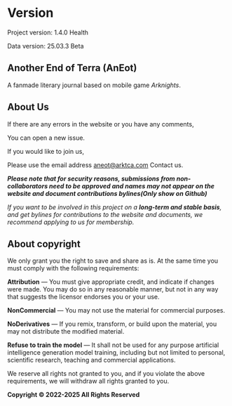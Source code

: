 # Version

Project version: 1.4.0 Health

Data version: 25.03.3 Beta

## Another End of Terra (AnEot)

A fanmade literary journal based on mobile game *Arknights*.

## About Us

If there are any errors in the website or you have any comments,

You can open a new issue.

If you would like to join us,

Please use the email address [aneot@arktca.com](mailto:aneot@arktca.com) Contact us.

***Please note that for security reasons, submissions from non-collaborators need to be approved and names may not appear on the website and document contributions bylines(Only show on Github)***

*If you want to be involved in this project on a <b>long-term and stable basis</b>, and get bylines for contributions to the website and documents, we recommend applying to us for membership.*

## About copyright

We only grant you the right to save and share as is. At the same time you must comply with the following requirements:

**Attribution** — You must give appropriate credit, and indicate if changes were made. You may do so in any reasonable manner, but not in any way that suggests the licensor endorses you or your use.

**NonCommercial** — You may not use the material for commercial purposes.

**NoDerivatives** — If you remix, transform, or build upon the material, you may not distribute the modified material.

**Refuse to train the model** — It shall not be used for any purpose artificial intelligence generation model training, including but not limited to personal, scientific research, teaching and commercial applications.

We reserve all rights not granted to you, and if you violate the above requirements, we will withdraw all rights granted to you.

**Copyright © 2022-2025 All Rights Reserved**
